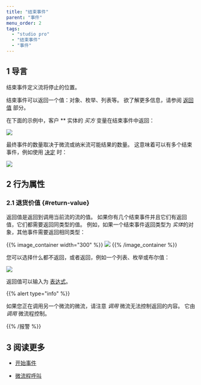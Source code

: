 ```yaml
---
title: "结束事件"
parent: "事件"
menu_order: 2
tags:
  - "studio pro"
  - "结束事件"
  - "事件"
---
```


## 1 导言

结束事件定义流将停止的位置。

结束事件可以返回一个值：对象、枚举、列表等。 欲了解更多信息，请参阅 [返回值](#return-value) 部分。

在下面的示例中，客户 ** 实体的 *买方* 变量在结束事件中返回：

![](attachments/events/end-event.png)

最终事件的数量取决于微流或纳米流可能结果的数量。 这意味着可以有多个结束事件，例如使用 [决定](decision) 时：

![](attachments/events/end-events.png)

## 2 行为属性

### 2.1 退货价值 {#return-value}

返回值是返回到调用当前流的流的值。 如果你有几个结束事件并且它们有返回值，它们都需要返回同类型的值。 例如，如果一个结束事件返回类型为 *实体*的对象，其他事件需要返回相同类型：

{{% image_container width="300" %}}
![](attachments/events/return-value.png)
{{% /image_container %}}

您可以选择什么都不返回，或者返回，例如一个列表、枚举或布尔值：

![](attachments/events/end-event-type.png)

返回值可以输入为 [表达式](expressions)。

{{% alert type="info" %}}

如果您正在调用另一个微流的微流，请注意 *调用* 微流无法控制返回的内容。 它由 *调用* 微流程控制。

{{% /报警 %}}

## 3 阅读更多

* [开始事件](start-event)

* [微流程呼叫](microflow-call)